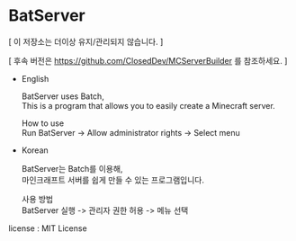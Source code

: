 # BatServer
 
 
[ 이 저장소는 더이상 유지/관리되지 않습니다. ]

[ 후속 버전은 https://github.com/ClosedDev/MCServerBuilder 를 참조하세요. ]


- English                                            

  BatServer uses Batch,                                            
  This is a program that allows you to easily create a Minecraft server.

  How to use                                            
  Run BatServer -> Allow administrator rights -> Select menu

 
 
  
   

- Korean                                            

  BatServer는 Batch를 이용해,                                            
  마인크래프트 서버를 쉽게 만들 수 있는 프로그램입니다.

  사용 방법                                         
  BatServer 실행 -> 관리자 권한 허용 -> 메뉴 선택



license : MIT License
